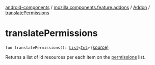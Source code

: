 [android-components](../../index.md) / [mozilla.components.feature.addons](../index.md) / [Addon](index.md) / [translatePermissions](./translate-permissions.md)

# translatePermissions

`fun translatePermissions(): `[`List`](https://kotlinlang.org/api/latest/jvm/stdlib/kotlin.collections/-list/index.html)`<`[`Int`](https://kotlinlang.org/api/latest/jvm/stdlib/kotlin/-int/index.html)`>` [(source)](https://github.com/mozilla-mobile/android-components/blob/master/components/feature/addons/src/main/java/mozilla/components/feature/addons/Addon.kt#L109)

Returns a list of id resources per each item on the [permissions](permissions.md) list.

